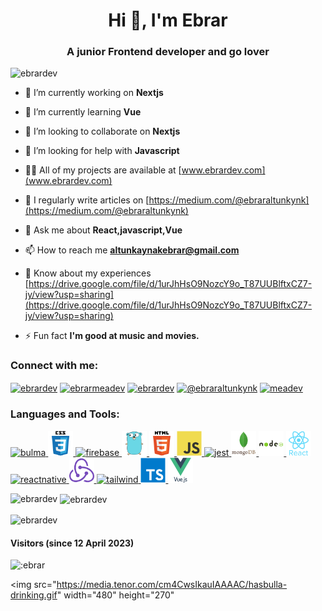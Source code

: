 
<h1 align="center">Hi 👋, I'm Ebrar</h1>
<h3 align="center">A junior Frontend developer and go lover</h3>

<p align="left"> <img src="https://komarev.com/ghpvc/?username=ebrardev&label=Profile%20views&color=0e75b6&style=flat" alt="ebrardev" /> </p>

- 🔭 I’m currently working on **Nextjs**

- 🌱 I’m currently learning **Vue**

- 👯 I’m looking to collaborate on **Nextjs**

- 🤝 I’m looking for help with **Javascript**

- 👨‍💻 All of my projects are available at [www.ebrardev.com](www.ebrardev.com)

- 📝 I regularly write articles on [https://medium.com/@ebraraltunkynk](https://medium.com/@ebraraltunkynk)

- 💬 Ask me about **React,javascript,Vue**

- 📫 How to reach me **altunkaynakebrar@gmail.com**

- 📄 Know about my experiences [https://drive.google.com/file/d/1urJhHsO9NozcY9o_T87UUBlftxCZ7-jy/view?usp=sharing](https://drive.google.com/file/d/1urJhHsO9NozcY9o_T87UUBlftxCZ7-jy/view?usp=sharing)

- ⚡ Fun fact **I'm good at music and movies.**

<h3 align="left">Connect with me:</h3>
<p align="left">
<a href="https://twitter.com/ebrardev" target="blank"><img align="center" src="https://raw.githubusercontent.com/rahuldkjain/github-profile-readme-generator/master/src/images/icons/Social/twitter.svg" alt="ebrardev" height="30" width="40" /></a>
<a href="https://linkedin.com/in/ebrarmeadev" target="blank"><img align="center" src="https://raw.githubusercontent.com/rahuldkjain/github-profile-readme-generator/master/src/images/icons/Social/linked-in-alt.svg" alt="ebrarmeadev" height="30" width="40" /></a>
<a href="https://stackoverflow.com/users/ebrardev" target="blank"><img align="center" src="https://raw.githubusercontent.com/rahuldkjain/github-profile-readme-generator/master/src/images/icons/Social/stack-overflow.svg" alt="ebrardev" height="30" width="40" /></a>
<a href="https://medium.com/@ebraraltunkynk" target="blank"><img align="center" src="https://raw.githubusercontent.com/rahuldkjain/github-profile-readme-generator/master/src/images/icons/Social/medium.svg" alt="@ebraraltunkynk" height="30" width="40" /></a>
<a href="https://www.youtube.com/c/meadev" target="blank"><img align="center" src="https://raw.githubusercontent.com/rahuldkjain/github-profile-readme-generator/master/src/images/icons/Social/youtube.svg" alt="meadev" height="30" width="40" /></a>
</p>

<h3 align="left">Languages and Tools:</h3>
<p align="left"> <a href="https://bulma.io/" target="_blank" rel="noreferrer"> <img src="https://raw.githubusercontent.com/gilbarbara/logos/804dc257b59e144eaca5bc6ffd16949752c6f789/logos/bulma.svg" alt="bulma" width="40" height="40"/> </a> <a href="https://www.w3schools.com/css/" target="_blank" rel="noreferrer"> <img src="https://raw.githubusercontent.com/devicons/devicon/master/icons/css3/css3-original-wordmark.svg" alt="css3" width="40" height="40"/> </a> <a href="https://firebase.google.com/" target="_blank" rel="noreferrer"> <img src="https://www.vectorlogo.zone/logos/firebase/firebase-icon.svg" alt="firebase" width="40" height="40"/> </a> <a href="https://golang.org" target="_blank" rel="noreferrer"> <img src="https://raw.githubusercontent.com/devicons/devicon/master/icons/go/go-original.svg" alt="go" width="40" height="40"/> </a> <a href="https://www.w3.org/html/" target="_blank" rel="noreferrer"> <img src="https://raw.githubusercontent.com/devicons/devicon/master/icons/html5/html5-original-wordmark.svg" alt="html5" width="40" height="40"/> </a> <a href="https://developer.mozilla.org/en-US/docs/Web/JavaScript" target="_blank" rel="noreferrer"> <img src="https://raw.githubusercontent.com/devicons/devicon/master/icons/javascript/javascript-original.svg" alt="javascript" width="40" height="40"/> </a> <a href="https://jestjs.io" target="_blank" rel="noreferrer"> <img src="https://www.vectorlogo.zone/logos/jestjsio/jestjsio-icon.svg" alt="jest" width="40" height="40"/> </a> <a href="https://www.mongodb.com/" target="_blank" rel="noreferrer"> <img src="https://raw.githubusercontent.com/devicons/devicon/master/icons/mongodb/mongodb-original-wordmark.svg" alt="mongodb" width="40" height="40"/> </a> <a href="https://nodejs.org" target="_blank" rel="noreferrer"> <img src="https://raw.githubusercontent.com/devicons/devicon/master/icons/nodejs/nodejs-original-wordmark.svg" alt="nodejs" width="40" height="40"/> </a> <a href="https://reactjs.org/" target="_blank" rel="noreferrer"> <img src="https://raw.githubusercontent.com/devicons/devicon/master/icons/react/react-original-wordmark.svg" alt="react" width="40" height="40"/> </a> <a href="https://reactnative.dev/" target="_blank" rel="noreferrer"> <img src="https://reactnative.dev/img/header_logo.svg" alt="reactnative" width="40" height="40"/> </a> <a href="https://redux.js.org" target="_blank" rel="noreferrer"> <img src="https://raw.githubusercontent.com/devicons/devicon/master/icons/redux/redux-original.svg" alt="redux" width="40" height="40"/> </a> <a href="https://tailwindcss.com/" target="_blank" rel="noreferrer"> <img src="https://www.vectorlogo.zone/logos/tailwindcss/tailwindcss-icon.svg" alt="tailwind" width="40" height="40"/> </a> <a href="https://www.typescriptlang.org/" target="_blank" rel="noreferrer"> <img src="https://raw.githubusercontent.com/devicons/devicon/master/icons/typescript/typescript-original.svg" alt="typescript" width="40" height="40"/> </a> <a href="https://vuejs.org/" target="_blank" rel="noreferrer"> <img src="https://raw.githubusercontent.com/devicons/devicon/master/icons/vuejs/vuejs-original-wordmark.svg" alt="vuejs" width="40" height="40"/> </a> </p>

<p><img align="left" src="https://github-readme-stats.vercel.app/api/top-langs?username=ebrardev&show_icons=true&locale=en&layout=compact" alt="ebrardev" /></p>

<p>&nbsp;<img align="center" src="https://github-readme-stats.vercel.app/api?username=ebrardev&show_icons=true&locale=en" alt="ebrardev" /></p>

<p><img align="center" src="https://github-readme-streak-stats.herokuapp.com/?user=ebrardev&" alt="ebrardev" /></p>

#### Visitors (since 12 April 2023)
![:ebrar](https://count.getloli.com/get/@:ebrardev?theme=rule34)


<img src="https://media.tenor.com/cm4CwsIkauIAAAAC/hasbulla-drinking.gif" width="480" height="270"

